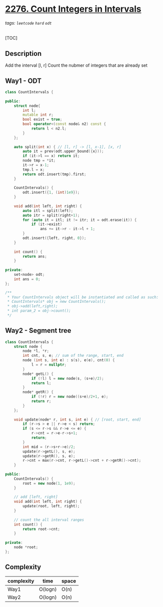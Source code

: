 # [2276. Count Integers in Intervals](https://leetcode.com/problems/count-integers-in-intervals/)

###### tags: `leetcode` `hard` `odt`

[TOC]

## Description
Add the interval [l, r]
Count the nubmer of integers that are already set

## Way1 - ODT

```c++
class CountIntervals {
    
public:
    struct node{
        int l;
        mutable int r;
        bool exist = true;
        bool operator<(const node& n2) const {
            return l < n2.l;
        }
    };
    
    auto split(int x) { // [l, r] -> [l, x-1], [x, r]
        auto it = prev(odt.upper_bound({x}));
        if (it->l == x) return it;
        node tmp = *it;
        it->r = x-1;
        tmp.l = x;
        return odt.insert(tmp).first;
    }
    
    CountIntervals() {
        odt.insert({1, (int)1e9});
    }
    
    void add(int left, int right) {
        auto itl = split(left);
        auto itr = split(right+1);
        for (auto it = itl; it != itr; it = odt.erase(it)) {
            if (it->exist)
                ans += it->r - it->l + 1;
        }
        odt.insert({left, right, 0});
    }
    
    int count() {
        return ans;
    }
    
private:
    set<node> odt;
    int ans = 0;
};

/**
 * Your CountIntervals object will be instantiated and called as such:
 * CountIntervals* obj = new CountIntervals();
 * obj->add(left,right);
 * int param_2 = obj->count();
 */
```

## Way2 - Segment tree
```c++
class CountIntervals {
    struct node {
        node *l, *r;
        int cnt, s, e; // sum of the range, start, end
        node (int s, int e) : s(s), e(e), cnt(0) {
            l = r = nullptr;
        }
        node* getL() {
            if (!l) l = new node(s, (s+e)/2);
            return l;
        }
        node* getR() {
            if (!r) r = new node((s+e)/2+1, e);
            return r;
        }
    };
    
    void update(node* r, int s, int e) { // [root, start, end]
        if (r->s > e || r->e < s) return;
        if (s <= r->s && r->e <= e) { 
            r->cnt = r->e-r->s+1;
            return;
        }
        int mid = (r->s+r->e)/2;
        update(r->getL(), s, e);
        update(r->getR(), s, e);
        r->cnt = max(r->cnt, r->getL()->cnt + r->getR()->cnt);
    }
    
public:
    CountIntervals() {
        root = new node(1, 1e9);
    }
    
    // add [left, right]
    void add(int left, int right) {
        update(root, left, right);
    }
    
    // count the all interval ranges
    int count() {
        return root->cnt;
    }
    
private:
    node *root;
};
```
## Complexity

| complexity | time | space |
| - | - | - |
| Way1 | O(logn) | O(n) |
| Way2 | O(logn) | O(n) |

